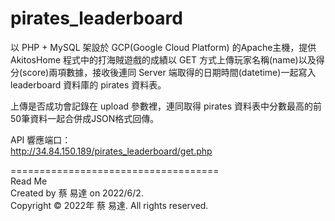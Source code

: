 # pirates_leaderboard
以 PHP + MySQL 架設於 GCP(Google Cloud Platform) 的Apache主機，提供 AkitosHome 程式中的打海賊遊戲的成績以 GET 方式上傳玩家名稱(name)以及得分(score)兩項數據，接收後連同 Server 端取得的日期時間(datetime)一起寫入 leaderboard 資料庫的 pirates 資料表。

上傳是否成功會記錄在 upload 參數裡，連同取得 pirates 資料表中分數最高的前50筆資料一起合併成JSON格式回傳。

API 響應端口：  
http://34.84.150.189/pirates_leaderboard/get.php  

====================================  
Read Me  
Created by 蔡 易達 on 2022/6/2.  
Copyright © 2022年 蔡 易達. All rights reserved.
